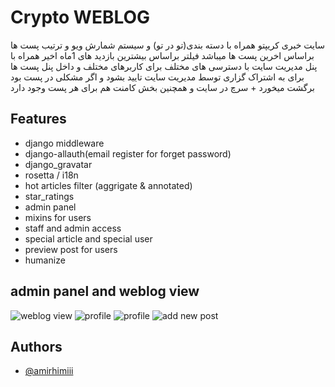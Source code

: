 
# Crypto WEBLOG
سایت خبری کریپتو همراه با دسته بندی(تو در تو) و
 سیستم شمارش ویو و ترتیب پست ها براساس اخرین پست ها میباشد
فیلتر براساس  بیشترین بازدید های 1ماه اخیر
همراه با پنل مدیریت سایت با دسترسی های مختلف برای کاربرهای مختلف
و داخل پنل پست ها برای به اشتراک گزاری توسط مدیریت سایت تایید بشود و اگر مشکلی در پست بود برگشت میخورد + سرچ در سایت و
همچنین بخش کامنت هم برای هر پست وجود دارد



## Features

- django middleware
- django-allauth(email register for forget password)
- django_gravatar
- rosetta / i18n
- hot articles filter (aggrigate & annotated)
- star_ratings
- admin panel
- mixins for users
- staff and admin access
- special article and special user
- preview post for users
- humanize

##  admin panel and weblog view
![weblog view](https://user-images.githubusercontent.com/86768797/193403973-ca17ca76-6a1d-44da-9102-54dd97b4a3dd.jpeg)
![profile](https://user-images.githubusercontent.com/86768797/193403516-5b9bb940-f0b8-433f-8dbf-1b699d0d51d1.jpeg)
![profile](https://user-images.githubusercontent.com/86768797/193403880-7f6fa722-7ec8-43a1-b95c-b3e99655cd51.jpeg)
![add new post](https://user-images.githubusercontent.com/86768797/193404031-f74bc7d8-81d7-491b-b35d-984cc58ee3a8.jpeg)


## Authors

- [@amirhimiii](https://www.github.com/amirhimiii)

